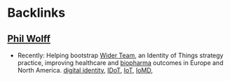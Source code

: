 
# Backlinks
## [Phil Wolff](<Phil Wolff.md>)
- Recently: Helping bootstrap [Wider Team](https://Wider.Team), an Identity of Things strategy practice, improving healthcare and [biopharma](<biopharma.md>) outcomes in Europe and North America. [digital identity](<digital identity.md>), [IDoT](<IDoT.md>), [IoT](<IoT.md>), [IoMD](<IoMD.md>),

